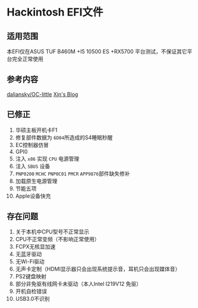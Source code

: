 # Hackintosh EFI文件
## 适用范围

本EFI仅在ASUS TUF B460M +I5 10500 ES +RX5700 平台测试，不保证其它平台完全正常使用

## 参考内容

[daliansky/OC-little](https://github.com/daliansky/OC-little)
[Xjn's Blog](https://blog.xjn819.com/?author=1)

## 已修正

1. 华硕主板开机卡F1
2. 修复部件数据为 `6D04`所造成的S4睡眠秒醒
3. EC控制器仿冒
4. GPI0
5. 注入 `x86` 实现 `CPU` 电源管理
6. 注入 `SBUS` 设备
7. `PNP0200` `MCHC`  `PNP0C01` `PMCR`  `APP9876`部件缺失修补
8. 加载原生电源管理
9. 节能五项
10. Apple设备快充

## 存在问题

1. 关于本机中CPU型号不正常显示
2. CPU不正常变频（不影响正常使用）
3. FCPX无核显加速
4. 无蓝牙驱动
5. 无Wi-Fi驱动
6. 无声卡定制（HDMI显示器只会出现系统提示音，耳机只会出现媒体音）
7. PS2键盘映射
8. 部分非免驱有线网卡未驱动（本人Intel I219V12 免驱）
9. 开机自检错误
10. USB3.0不识别
